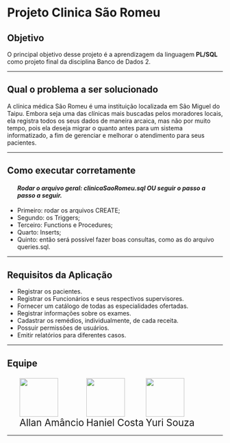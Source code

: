 <h1>Projeto Clinica São Romeu</h1>

<h2>Objetivo</h2>

<p>O principal objetivo desse projeto é a aprendizagem da linguagem <strong>PL/SQL</strong> como projeto final da disciplina Banco de Dados 2.</p>

<hr />

<h2>Qual o problema a ser solucionado</h2>
<p> 
A clínica médica São Romeu é uma instituição localizada em São Miguel do Taipu. Embora seja uma das clínicas mais buscadas pelos moradores locais, ela registra todos os seus dados de maneira arcaica, mas não por muito tempo, pois ela deseja migrar o quanto antes para um sistema informatizado, a fim de gerenciar e melhorar o atendimento para seus pacientes.
</p>
<hr>
<h2>Como executar corretamente</h2>
<ul>
    <h4><i>Rodar o arquivo geral: clinicaSaoRomeu.sql OU seguir o passo a passo a seguir.</i></h4>
    <li>Primeiro: rodar os arquivos CREATE;</li>
    <li>Segundo: os Triggers;</li>
    <li>Terceiro: Functions e Procedures;</li>
    <li>Quarto: Inserts;</li>
    <li>Quinto: então será possível fazer boas consultas, como as do arquivo queries.sql.</li>
</ul>

<hr />

<h2>Requisitos da Aplicação</h2>

<ul >
    <li>Registrar os pacientes. </li>
    <li>Registrar os Funcionários e seus respectivos supervisores. </li>
    <li>Fornecer um catálogo de todas as especialidades ofertadas. </li>
    <li>Registrar informações sobre os exames.</li>
    <li>Cadastrar os remédios, individualmente, de cada receita. </li>
    <li>Possuir permissões de usuários. </li>
    <li>Emitir relatórios para diferentes casos. </li>
</ul> 
<hr />

<h2>Equipe</h2>

<ul style="display: flex; align=center;">

<li style="display: flex; flex-direction: column; margin: 5px 0px 2px 5px">
<img style="width:90px; height:90px;" src="https://github.com/AllanSmithll.png"/>
<a style="text-decoration: None; font-size:1.4rem; " href="https://github.com/AllanSmithll">
Allan Amâncio
</a>
</li>

<li style="display: flex; flex-direction: column; margin: 5px 0px 2px 5px">
<img style="width:90px; height:90px;" src="https://github.com/HanielCostaDaSilva.png"/>
<a style="text-decoration: None; font-size:1.4rem; " href="https://github.com/HanielCostaDaSilva.png">
Haniel Costa
</a>
</li>

<li style="display: flex; flex-direction: column; margin: 5px 0px 2px 5px">
<img style="width:90px; height:90px;" src="https://github.com/Souza1999.png"/>
<a style="text-decoration: None; font-size:1.4rem; " href="https://github.com/Souza1999">
Yuri Souza
</a>
</li>
</ul> 
<hr />
